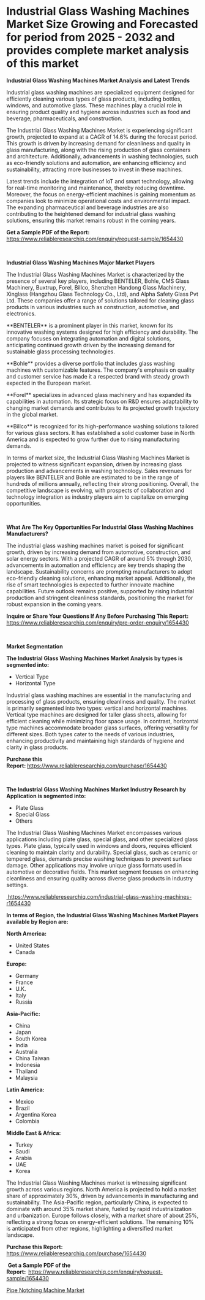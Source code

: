 <p><h1>Industrial Glass Washing Machines Market Size Growing and Forecasted for period from 2025 - 2032 and provides complete market analysis of this market</h1></p><p><strong>Industrial Glass Washing Machines Market Analysis and Latest Trends</strong></p>
<p><p>Industrial glass washing machines are specialized equipment designed for efficiently cleaning various types of glass products, including bottles, windows, and automotive glass. These machines play a crucial role in ensuring product quality and hygiene across industries such as food and beverage, pharmaceuticals, and construction.</p><p>The Industrial Glass Washing Machines Market is experiencing significant growth, projected to expand at a CAGR of 14.6% during the forecast period. This growth is driven by increasing demand for cleanliness and quality in glass manufacturing, along with the rising production of glass containers and architecture. Additionally, advancements in washing technologies, such as eco-friendly solutions and automation, are enhancing efficiency and sustainability, attracting more businesses to invest in these machines.</p><p>Latest trends include the integration of IoT and smart technology, allowing for real-time monitoring and maintenance, thereby reducing downtime. Moreover, the focus on energy-efficient machines is gaining momentum as companies look to minimize operational costs and environmental impact. The expanding pharmaceutical and beverage industries are also contributing to the heightened demand for industrial glass washing solutions, ensuring this market remains robust in the coming years.</p></p>
<p><strong>Get a Sample PDF of the Report:&nbsp;</strong> <a href="https://www.reliableresearchiq.com/enquiry/request-sample/1654430?utm_campaign=3202&utm_medium=2&utm_source=Github&utm_content=ia&utm_term=11042025&utm_id=industrial-glass-washing-machines">https://www.reliableresearchiq.com/enquiry/request-sample/1654430</a></p>
<p>&nbsp;</p>
<p><strong>Industrial Glass Washing Machines Major Market Players</strong></p>
<p><p>The Industrial Glass Washing Machines Market is characterized by the presence of several key players, including BENTELER, Bohle, CMS Glass Machinery, Buxtrup, Forel, Billco, Shenzhen Handong Glass Machinery, Xinglass (Hangzhou Glass Technology Co., Ltd), and Alpha Safety Glass Pvt Ltd. These companies offer a range of solutions tailored for cleaning glass products in various industries such as construction, automotive, and electronics.</p><p>**BENTELER** is a prominent player in this market, known for its innovative washing systems designed for high efficiency and durability. The company focuses on integrating automation and digital solutions, anticipating continued growth driven by the increasing demand for sustainable glass processing technologies.</p><p>**Bohle** provides a diverse portfolio that includes glass washing machines with customizable features. The company's emphasis on quality and customer service has made it a respected brand with steady growth expected in the European market.</p><p>**Forel** specializes in advanced glass machinery and has expanded its capabilities in automation. Its strategic focus on R&D ensures adaptability to changing market demands and contributes to its projected growth trajectory in the global market.</p><p>**Billco** is recognized for its high-performance washing solutions tailored for various glass sectors. It has established a solid customer base in North America and is expected to grow further due to rising manufacturing demands.</p><p>In terms of market size, the Industrial Glass Washing Machines Market is projected to witness significant expansion, driven by increasing glass production and advancements in washing technology. Sales revenues for players like BENTELER and Bohle are estimated to be in the range of hundreds of millions annually, reflecting their strong positioning. Overall, the competitive landscape is evolving, with prospects of collaboration and technology integration as industry players aim to capitalize on emerging opportunities.</p></p>
<p>&nbsp;</p>
<p><strong>What Are The Key Opportunities For Industrial Glass Washing Machines Manufacturers?</strong></p>
<p><p>The industrial glass washing machines market is poised for significant growth, driven by increasing demand from automotive, construction, and solar energy sectors. With a projected CAGR of around 5% through 2030, advancements in automation and efficiency are key trends shaping the landscape. Sustainability concerns are prompting manufacturers to adopt eco-friendly cleaning solutions, enhancing market appeal. Additionally, the rise of smart technologies is expected to further innovate machine capabilities. Future outlook remains positive, supported by rising industrial production and stringent cleanliness standards, positioning the market for robust expansion in the coming years.</p></p>
<p><strong>Inquire or Share Your Questions If Any Before Purchasing This Report:</strong> <a href="https://www.reliableresearchiq.com/enquiry/pre-order-enquiry/1654430?utm_campaign=3202&utm_medium=2&utm_source=Github&utm_content=ia&utm_term=11042025&utm_id=industrial-glass-washing-machines">https://www.reliableresearchiq.com/enquiry/pre-order-enquiry/1654430</a></p>
<p>&nbsp;</p>
<p><strong>Market Segmentation</strong></p>
<p><strong>The Industrial Glass Washing Machines Market Analysis by types is segmented into:</strong></p>
<p><ul><li>Vertical Type</li><li>Horizontal Type</li></ul></p>
<p><p>Industrial glass washing machines are essential in the manufacturing and processing of glass products, ensuring cleanliness and quality. The market is primarily segmented into two types: vertical and horizontal machines. Vertical type machines are designed for taller glass sheets, allowing for efficient cleaning while minimizing floor space usage. In contrast, horizontal type machines accommodate broader glass surfaces, offering versatility for different sizes. Both types cater to the needs of various industries, enhancing productivity and maintaining high standards of hygiene and clarity in glass products.</p></p>
<p><strong>Purchase this Report:&nbsp;</strong><a href="https://www.reliableresearchiq.com/purchase/1654430?utm_campaign=3202&utm_medium=2&utm_source=Github&utm_content=ia&utm_term=11042025&utm_id=industrial-glass-washing-machines">https://www.reliableresearchiq.com/purchase/1654430</a></p>
<p>&nbsp;</p>
<p><strong>The Industrial Glass Washing Machines Market Industry Research by Application is segmented into:</strong></p>
<p><ul><li>Plate Glass</li><li>Special Glass</li><li>Others</li></ul></p>
<p><p>The Industrial Glass Washing Machines Market encompasses various applications including plate glass, special glass, and other specialized glass types. Plate glass, typically used in windows and doors, requires efficient cleaning to maintain clarity and durability. Special glass, such as ceramic or tempered glass, demands precise washing techniques to prevent surface damage. Other applications may involve unique glass formats used in automotive or decorative fields. This market segment focuses on enhancing cleanliness and ensuring quality across diverse glass products in industry settings.</p></p>
<p><a href="https://www.reliableresearchiq.com/industrial-glass-washing-machines-r1654430?utm_campaign=3202&utm_medium=2&utm_source=Github&utm_content=ia&utm_term=11042025&utm_id=industrial-glass-washing-machines">&nbsp;https://www.reliableresearchiq.com/industrial-glass-washing-machines-r1654430</a></p>
<p><strong>In terms of Region, the Industrial Glass Washing Machines Market Players available by Region are:</strong></p>
<p>
    <p> <strong> North America: </strong>
        <ul>
            <li>United States</li>
            <li>Canada</li>
        </ul>
        </p> 
    <p> <strong> Europe: </strong>
        <ul>
            <li>Germany</li>
            <li>France</li>
            <li>U.K.</li>
            <li>Italy</li>
            <li>Russia</li>
        </ul>
        </p> 
    <p> <strong> Asia-Pacific: </strong>
        <ul>
            <li>China</li>
            <li>Japan</li>
            <li>South Korea</li>
            <li>India</li>
            <li>Australia</li>
            <li>China Taiwan</li>
            <li>Indonesia</li>
            <li>Thailand</li>
            <li>Malaysia</li>
        </ul>
        </p> 
    <p> <strong> Latin America: </strong>
        <ul>
            <li>Mexico</li>
            <li>Brazil</li>
            <li>Argentina Korea</li>
            <li>Colombia</li>
        </ul>
        </p> 
    <p> <strong> Middle East & Africa: </strong>
        <ul>
            <li>Turkey</li>
            <li>Saudi</li>
            <li>Arabia</li>
            <li>UAE</li>
            <li>Korea</li>
        </ul>
    </p>
    </p>
<p><p>The Industrial Glass Washing Machines market is witnessing significant growth across various regions. North America is projected to hold a market share of approximately 30%, driven by advancements in manufacturing and sustainability. The Asia-Pacific region, particularly China, is expected to dominate with around 35% market share, fueled by rapid industrialization and urbanization. Europe follows closely, with a market share of about 25%, reflecting a strong focus on energy-efficient solutions. The remaining 10% is anticipated from other regions, highlighting a diversified market landscape.</p></p>
<p><strong>Purchase this Report: </strong><a href="https://www.reliableresearchiq.com/purchase/1654430?utm_campaign=3202&utm_medium=2&utm_source=Github&utm_content=ia&utm_term=11042025&utm_id=industrial-glass-washing-machines">https://www.reliableresearchiq.com/purchase/1654430</a></p>
<p>&nbsp;<strong>Get a Sample PDF of the Report:&nbsp;&nbsp;</strong><a href="https://www.reliableresearchiq.com/enquiry/request-sample/1654430?utm_campaign=3202&utm_medium=2&utm_source=Github&utm_content=ia&utm_term=11042025&utm_id=industrial-glass-washing-machines">https://www.reliableresearchiq.com/enquiry/request-sample/1654430</a></p>
<p><strong></strong></p>
<p><p><a href="https://github.com/gallatannyv6/Market-Research-Report-List-1/blob/main/pipe-notching-machine-market.md?utm_campaign=3202&utm_medium=2&utm_source=Github&utm_content=ia&utm_term=11042025&utm_id=industrial-glass-washing-machines">Pipe Notching Machine Market</a></p></p>